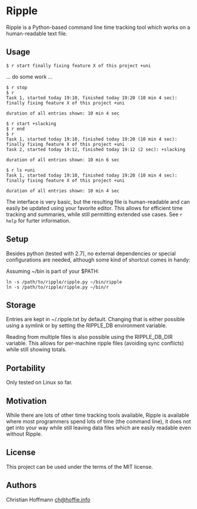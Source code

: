 Ripple
======

Ripple is a Python-based command line time tracking tool which works on a human-readable text file.

Usage
-----

```
$ r start finally fixing feature X of this project +uni
```

... do some work ...

```
$ r stop
$ r
Task 1, started today 19:10, finished today 19:20 (10 min 4 sec): finally fixing feature X of this project +uni

duration of all entries shown: 10 min 4 sec
  
$ r start +slacking
$ r end
$ r
Task 1, started today 19:10, finished today 19:20 (10 min 4 sec): finally fixing feature X of this project +uni
Task 2, started today 19:12, finished today 19:12 (2 sec): +slacking

duration of all entries shown: 10 min 6 sec
  
$ r ls +uni
Task 1, started today 19:10, finished today 19:20 (10 min 4 sec): finally fixing feature X of this project +uni

duration of all entries shown: 10 min 4 sec
```
  
The interface is very basic, but the resulting file is human-readable and can easily be updated using your favorite editor.
This allows for efficient time tracking and summaries, while still permitting extended use cases.
See `r help` for furter information.


Setup
-----
Besides python (tested with 2.7), no external dependencies or special configurations are needed,
although some kind of shortcut comes in handy:

Assuming ~/bin is part of your $PATH:

```
ln -s /path/to/ripple/ripple.py ~/bin/ripple
ln -s /path/to/ripple/ripple.py ~/bin/r
```

Storage
-------
Entries are kept in ~/.ripple.txt by default.
Changing that is either possible using a symlink or by setting the RIPPLE_DB environment variable.

Reading from multiple files is also possible using the RIPPLE_DB_DIR variable.
This allows for per-machine ripple files (avoiding sync conflicts) while still showing totals.

Portability
-----------
Only tested on Linux so far.

Motivation
----------
While there are lots of other time tracking tools available,
Ripple is available where most programmers spend lots of time (the command line),
it does not get into your way while still leaving data files which are easily readable even without Ripple.

License
-------
This project can be used under the terms of the MIT license.

Authors
-------
Christian Hoffmann <ch@hoffie.info>

